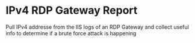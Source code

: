 # IPv4 RDP Gateway Report
Pull IPv4 addresse from the IIS logs of an RDP Gateway and collect useful info to determine if a brute force attack is happening
